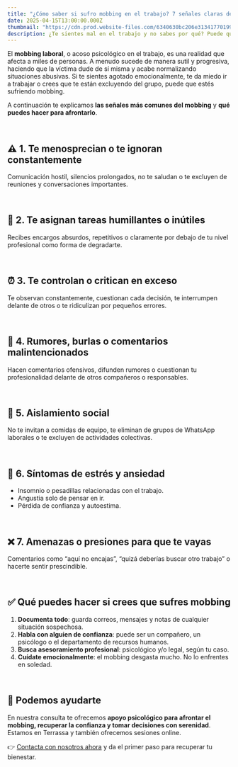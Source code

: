 ```yaml
---
title: "¿Cómo saber si sufro mobbing en el trabajo? 7 señales claras de acoso laboral"
date: 2025-04-15T13:00:00.000Z
thumbnail: "https://cdn.prod.website-files.com/6340630bc206e31341770199/679262d5d903d48a48ea05b0_mobbing%20cos%27%C3%A8%20e%20come%20riconoscerlo.webp"
description: ¿Te sientes mal en el trabajo y no sabes por qué? Puede que estés sufriendo acoso laboral. Descubre cómo identificar el mobbing y qué puedes hacer para afrontarlo.
---
```


El **mobbing laboral**, o acoso psicológico en el trabajo, es una realidad que afecta a miles de personas. A menudo sucede de manera sutil y progresiva, haciendo que la víctima dude de sí misma y acabe normalizando situaciones abusivas. Si te sientes agotado emocionalmente, te da miedo ir a trabajar o crees que te están excluyendo del grupo, puede que estés sufriendo mobbing.

A continuación te explicamos **las señales más comunes del mobbing** y **qué puedes hacer para afrontarlo**.

&nbsp;

## ⚠️ 1. Te menosprecian o te ignoran constantemente

Comunicación hostil, silencios prolongados, no te saludan o te excluyen de reuniones y conversaciones importantes.

&nbsp;

## 🧩 2. Te asignan tareas humillantes o inútiles

Recibes encargos absurdos, repetitivos o claramente por debajo de tu nivel profesional como forma de degradarte.

&nbsp;

## ⏰ 3. Te controlan o critican en exceso

Te observan constantemente, cuestionan cada decisión, te interrumpen delante de otros o te ridiculizan por pequeños errores.

&nbsp;

## 💬 4. Rumores, burlas o comentarios malintencionados

Hacen comentarios ofensivos, difunden rumores o cuestionan tu profesionalidad delante de otros compañeros o responsables.

&nbsp;

## 🧍 5. Aislamiento social

No te invitan a comidas de equipo, te eliminan de grupos de WhatsApp laborales o te excluyen de actividades colectivas.

&nbsp;

## 🧠 6. Síntomas de estrés y ansiedad

- Insomnio o pesadillas relacionadas con el trabajo.
- Angustia solo de pensar en ir.
- Pérdida de confianza y autoestima.

&nbsp;

## ❌ 7. Amenazas o presiones para que te vayas

Comentarios como “aquí no encajas”, “quizá deberías buscar otro trabajo” o hacerte sentir prescindible.

&nbsp;

## ✅ Qué puedes hacer si crees que sufres mobbing

1. **Documenta todo**: guarda correos, mensajes y notas de cualquier situación sospechosa.
2. **Habla con alguien de confianza**: puede ser un compañero, un psicólogo o el departamento de recursos humanos.
3. **Busca asesoramiento profesional**: psicológico y/o legal, según tu caso.
4. **Cuídate emocionalmente**: el mobbing desgasta mucho. No lo enfrentes en soledad.

&nbsp;

## 🌱 Podemos ayudarte

En nuestra consulta te ofrecemos **apoyo psicológico para afrontar el mobbing, recuperar la confianza y tomar decisiones con serenidad**. Estamos en Terrassa y también ofrecemos sesiones online.

👉 [Contacta con nosotros ahora](/contacto) y da el primer paso para recuperar tu bienestar.
